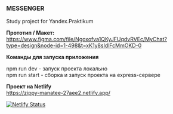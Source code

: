 ### **MESSENGER**  
Study project for Yandex.Praktikum  

**Прототип / Макет:**  
https://www.figma.com/file/Ngoxofva1QKyJFUqdvRVEc/MyChat?type=design&node-id=1-498&t=xK1y8sIdlFcMmOKD-0

**Команды для запуска приложения**  

npm run dev     - запуск проекта локально  
npm run start   - сборка и запуск проекта на express-сервере  

**Проект на Netlify**  
https://zippy-manatee-27aee2.netlify.app/  

[![Netlify Status](https://api.netlify.com/api/v1/badges/26c97060-2d1a-4917-ae74-636d358c9f57/deploy-status)](https://app.netlify.com/sites/zippy-manatee-27aee2/deploys?branch=deploy)
